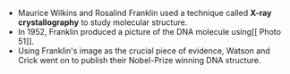 - Maurice Wilkins and Rosalind Franklin used a technique called **X-ray crystallography** to study molecular structure.
- In 1952, Franklin produced a picture of the DNA molecule using[[ Photo 51]].
- Using Franklin's image as the crucial piece of evidence, Watson and Crick went on to publish their Nobel-Prize winning DNA structure.